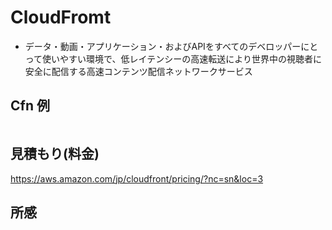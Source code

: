 # CloudFromt
 * データ・動画・アプリケーション・およびAPIをすべてのデベロッパーにとって使いやすい環境で、低レイテンシーの高速転送により世界中の視聴者に安全に配信する高速コンテンツ配信ネットワークサービス
<!-- 
## 主な機能
 *  -->

## Cfn 例
```

```

## 見積もり(料金)
https://aws.amazon.com/jp/cloudfront/pricing/?nc=sn&loc=3

## 所感

